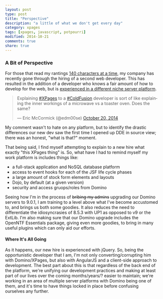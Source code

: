 ```yaml
---
layout: post
type: post
title: "Perspective"
description: "a little of what we don't get every day"
category: xpages
tags: [xpages, javascript, potpourri]
modified: 2014-10-21
comments: true
share: true
---
```


### A Bit of Perspective
For those that read my rantings <a href="//twitter.com/edm00se">140 characters at a time</a>, my company has recently gone through the hiring of a second web developer. This has resulted in the addition of a developer who knows a fair amount of how to develop for the web, but is <a href="//twitter.com/edm00se/status/524265296199434240">experienced in a different niche server platform</a>.

<blockquote class="twitter-tweet" lang="en"><p>Explaining <a href="//twitter.com/hashtag/XPages?src=hash">#XPages</a> to a <a href="//twitter.com/hashtag/ColdFusion?src=hash">#ColdFusion</a> developer is sort of like explaining the inner workings of a microwave vs a toaster oven. Does the same?</p>&mdash; Eric McCormick (@edm00se) <a href="//twitter.com/edm00se/status/524265296199434240">October 20, 2014</a></blockquote>
<script async src="//platform.twitter.com/widgets.js" charset="utf-8"></script>

My comment wasn't to hate on any platform, but to identify the drastic differences our new dev saw the first time I opened up DDE in source view; there was an honest, "what is that?" moment.

That being said, I find myself attempting to explain to a new hire what exactly "this XPages thing" is. So, what have I had to remind myself my work platform is includes things like:

* a full-stack application and NoSQL database platform
* access to event hooks for each of the JSF life cycle phases
* a large amount of stock form elements and layouts
* Dojo, by default (at a given version)
* security and access gruops/roles from Domino

Seeing how I'm in the process of <s>bribing my admins</s> upgrading our Domino servers to 9.0.1, I am training to a level above what I've become accustomed to, and brings us both some goodies. It also reduces the need to differentiate the idiosyncrasies of 8.5.3 with UP1 as opposed to v9 or the ExtLib. I'm also making sure that our Domino upgrade includes the OpenNTF Essentials package, giving even more goodies, to bring in many useful plugins which can only aid our efforts. 

#### Where It's All Going
As it happens, our new hire is experienced with jQuery. So, being the opportunistic developer that I am, I'm not only converting/corrupting him with Domino/XPages, but also with AngularJS and a client-side approach to development. The best part about this is that regardless of the back end of the platform, we're unifying our development practices and making at least part of our lives over the coming months/years/? easier to maintain; we're working in an area of multiple server platforms with Domino being one of them, and it's time to have things locked in place before confusing ourselves any further.